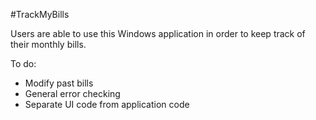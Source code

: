 #TrackMyBills

Users are able to use this Windows application in order to keep track of their monthly bills.

To do:
- Modify past bills
- General error checking
- Separate UI code from application code
